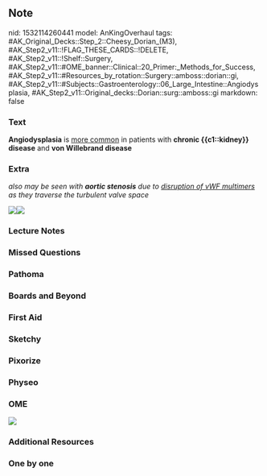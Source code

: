 ## Note
nid: 1532114260441
model: AnKingOverhaul
tags: #AK_Original_Decks::Step_2::Cheesy_Dorian_(M3), #AK_Step2_v11::!FLAG_THESE_CARDS::!DELETE, #AK_Step2_v11::!Shelf::Surgery, #AK_Step2_v11::#OME_banner::Clinical::20_Primer:_Methods_for_Success, #AK_Step2_v11::#Resources_by_rotation::Surgery::amboss::dorian::gi, #AK_Step2_v11::#Subjects::Gastroenterology::06_Large_Intestine::Angiodysplasia, #AK_Step2_v11::Original_decks::Dorian::surg::amboss::gi
markdown: false

### Text
<b>Angiodysplasia</b> is <u>more common</u> in patients with
<b>chronic {{c1::kidney}} disease</b> and <b>von Willebrand
disease</b>

### Extra
<i>also may be seen with <b>aortic stenosis</b> due to
<u>disruption of vWF multimers</u> as they traverse the turbulent
valve space</i>
<div>
  <i><img src="paste-2404941167591425.jpg"><img src=
  "paste-4570446498365441.jpg"></i>
</div>

### Lecture Notes


### Missed Questions


### Pathoma


### Boards and Beyond


### First Aid


### Sketchy


### Pixorize


### Physeo


### OME
<div class="ome-widget">
  <a href="https://onlinemeded.org/spa/surgery?ref=anki"><img src=
  "_OME_AnkiFlashcards_Topic_2.png"></a>
</div>

### Additional Resources


### One by one

